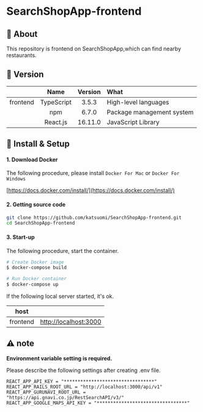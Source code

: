 # SearchShopApp-frontend

## 💬 About

This repository is frontend on SearchShopApp,which can find nearby restaurants.

## 🌻 Version

||Name|Version|What|
|:-:|:-:|:-:|:-|
|frontend|TypeScript|3.5.3|High-level languages|
||npm|6.7.0|Package management system|
||React.js|16.11.0|JavaScript Library|

## 🔰 Install & Setup

#### 1. Download Docker

The following procedure, please install `Docker For Mac` or  `Docker For Windows`  

[https://docs.docker.com/install/](https://docs.docker.com/install/)

#### 2. Getting source code

```bash
git clone https://github.com/katsuomi/SearchShopApp-frontend.git
cd SearchShopApp-frontend
```

#### 3. Start-up

The following procedure, start the container.

```bash
# Create Docker image
$ docker-compose build

# Run Docker container
$ docker-compose up
```

If the following local server started, it's ok. 

|host||
|:-:|:-:|
|frontend|[http://localhost:3000](http://localhost:3000)|

## ⚠️ note
**Environment variable setting is required.**

Please describe the following settings after creating .env file.

```(.env)
REACT_APP_API_KEY = "*********************************"
REACT_APP_RAILS_ROOT_URL = "http://localhost:3000/api/v1"
REACT_APP_GURUNAVI_ROOT_URL = "https://api.gnavi.co.jp/RestSearchAPI/v3/"
REACT_APP_GOOGLE_MAPS_API_KEY = "*********************************"
```
